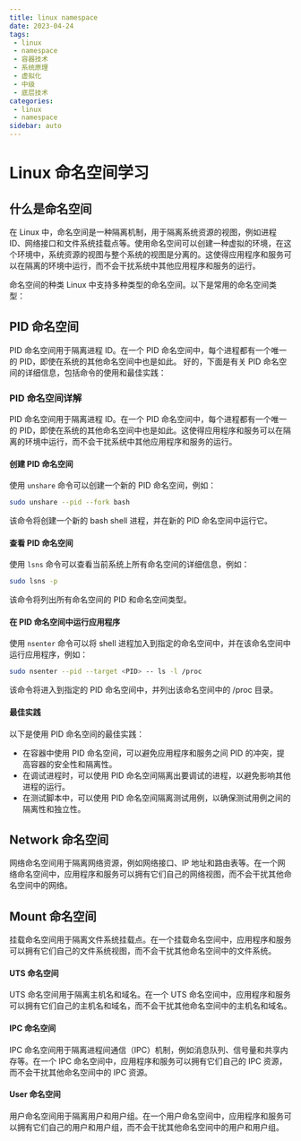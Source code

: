 ```yaml
---
title: linux namespace
date: 2023-04-24
tags:
 - linux
 - namespace
 - 容器技术
 - 系统原理
 - 虚拟化
 - 中级
 - 底层技术
categories: 
 - linux
 - namespace
sidebar: auto
---
```


# Linux 命名空间学习
## 什么是命名空间
在 Linux 中，命名空间是一种隔离机制，用于隔离系统资源的视图，例如进程 ID、网络接口和文件系统挂载点等。使用命名空间可以创建一种虚拟的环境，在这个环境中，系统资源的视图与整个系统的视图是分离的。这使得应用程序和服务可以在隔离的环境中运行，而不会干扰系统中其他应用程序和服务的运行。

命名空间的种类
Linux 中支持多种类型的命名空间。以下是常用的命名空间类型：

## PID 命名空间
PID 命名空间用于隔离进程 ID。在一个 PID 命名空间中，每个进程都有一个唯一的 PID，即使在系统的其他命名空间中也是如此。
好的，下面是有关 PID 命名空间的详细信息，包括命令的使用和最佳实践：

### PID 命名空间详解

PID 命名空间用于隔离进程 ID。在一个 PID 命名空间中，每个进程都有一个唯一的 PID，即使在系统的其他命名空间中也是如此。这使得应用程序和服务可以在隔离的环境中运行，而不会干扰系统中其他应用程序和服务的运行。

#### 创建 PID 命名空间

使用 `unshare` 命令可以创建一个新的 PID 命名空间，例如：

```bash
sudo unshare --pid --fork bash
```

该命令将创建一个新的 bash shell 进程，并在新的 PID 命名空间中运行它。

#### 查看 PID 命名空间

使用 `lsns` 命令可以查看当前系统上所有命名空间的详细信息，例如：

```bash
sudo lsns -p
```

该命令将列出所有命名空间的 PID 和命名空间类型。

#### 在 PID 命名空间中运行应用程序

使用 `nsenter` 命令可以将 shell 进程加入到指定的命名空间中，并在该命名空间中运行应用程序，例如：

```bash
sudo nsenter --pid --target <PID> -- ls -l /proc
```

该命令将进入到指定的 PID 命名空间中，并列出该命名空间中的 /proc 目录。

#### 最佳实践

以下是使用 PID 命名空间的最佳实践：

- 在容器中使用 PID 命名空间，可以避免应用程序和服务之间 PID 的冲突，提高容器的安全性和隔离性。
- 在调试进程时，可以使用 PID 命名空间隔离出要调试的进程，以避免影响其他进程的运行。
- 在测试脚本中，可以使用 PID 命名空间隔离测试用例，以确保测试用例之间的隔离性和独立性。
## Network 命名空间
网络命名空间用于隔离网络资源，例如网络接口、IP 地址和路由表等。在一个网络命名空间中，应用程序和服务可以拥有它们自己的网络视图，而不会干扰其他命名空间中的网络。

## Mount 命名空间
挂载命名空间用于隔离文件系统挂载点。在一个挂载命名空间中，应用程序和服务可以拥有它们自己的文件系统视图，而不会干扰其他命名空间中的文件系统。

#### UTS 命名空间
UTS 命名空间用于隔离主机名和域名。在一个 UTS 命名空间中，应用程序和服务可以拥有它们自己的主机名和域名，而不会干扰其他命名空间中的主机名和域名。

#### IPC 命名空间
IPC 命名空间用于隔离进程间通信（IPC）机制，例如消息队列、信号量和共享内存等。在一个 IPC 命名空间中，应用程序和服务可以拥有它们自己的 IPC 资源，而不会干扰其他命名空间中的 IPC 资源。

#### User 命名空间
用户命名空间用于隔离用户和用户组。在一个用户命名空间中，应用程序和服务可以拥有它们自己的用户和用户组，而不会干扰其他命名空间中的用户和用户组。